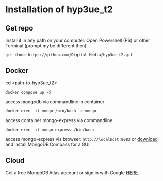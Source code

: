 # Installation of hyp3ue_t2

## Get repo

Install it in any path on your computer.
Open Powershell (PS) or other Terminal (prompt my be different then).

```shell
git clone https://github.com/Digital-Media/hyp3ue_t2.git
```

## Docker

cd <path-to-hyp3ue_t2>
```
docker compose up -d
```
access mongodb via commandline in container
```
docker exec -it mongo /bin/bash -c mongo
```
access container mongo-express via commandline
```
docker exec -it mongo-express /bin/bash
```
access mongo-express vis browser: `http://localhost:8083`
or [download](https://www.mongodb.com/try/download/compass) and install MongoDB Compass for a GUI. 

## Cloud

Get a free MongoDB Atlas account or sign in with Google [HERE](https://www.mongodb.com/cloud/atlas/register).
